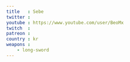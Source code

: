 ```yaml
---
title   : Sebe
twitter :
youtube : https://www.youtube.com/user/BeoMx
twitch  :
patreon :
country : kr
weapons :
    - long-sword
---
```

